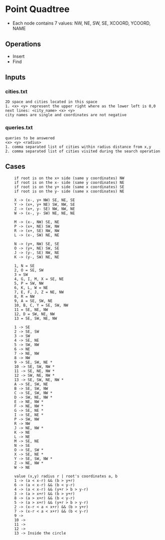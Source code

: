 # Point Quadtree
- Each node contains 7 values: NW, NE, SW, SE, XCOORD, YCOORD, NAME
## Operations
- Insert
- Find

## Inputs
### cities.txt
	2D space and cities located in this space
	1. <x> <y> represent the upper right where as the lower left is 0,0
	next lines: <city_name> <x> <y>
	city names are single and coordinates are not negative 
### queries.txt
	queries to be answered
	<x> <y> <radius>  
	1. comma separated list of cities within radius distance from x,y
	2. comma separated list of cities visited during the search operation

## Cases
        if root is on the x+ side (same y coordinates) NW
        if root is on the x- side (same y coordinates) NE
        if root is on the y+ side (same x coordinates) SE
        if root is on the y- side (same x coordinates) NE

        X -> (x-, y+ NW) SE, NE, SE  
        Y -> (x+, y+ NE) SW, NW, SE
        Z -> (x+, y- SE) NW, NW, NE 
        W -> (x-, y- SW) NE, NE, NE

        M -> (x-, NW) SE, NE
        P -> (x+, NE) SW, NW
        R -> (x+, SE) NW, NW
        L -> (x-, SW) NE, NE

        N -> (y+, NW) SE, SE 
        O -> (y+, NE) SW, SE 
        J -> (y-, SE) NW, NE 
        K -> (y-, SW) NE, NE 

        1, N = SE
        2, O = SE, SW
        3 = SW
        4, G, I, M, X = SE, NE
        5, P = SW, NW
        6, K, L, W = NE
        7, E, F, J, Z = NE, NW
        8, R = NW
        9, A = SE, SW, NE
        10, B, C, Y = SE, SW, NW
        11 = SE, NE, NW 
        12, D = SW, NE, NW
        13 = SE, SW, NE, NW

        1 -> SE
        2 -> SE, SW
        3 -> SW
        4 -> SE, NE
        5 -> SW, NW
        6 -> NE
        7 -> NE, NW
        8 -> NW
        9 -> SE, SW, NE *
        10 -> SE, SW, NW *
        11 -> SE, NE, NW *
        12 -> SW, NE, NW *
        13 -> SE, SW, NE, NW * 
        A -> SE, SW, NE 
        B -> SE, SW, NW 
        C -> SE, SW, NW *
        D -> SW, NE, NW *
        E -> NE, NW *
        F -> NE, NW *
        G -> SE, NE *
        I -> SE, NE *
        P -> SW, NW 
        R -> NW
        J -> NE, NW *
        K -> NE
        L -> NE
        M -> SE, NE
        N -> SE
        O -> SE, SW *
        X -> SE, NE *
        Y -> SE, SW, NW *
        Z -> NE, NW *
        W -> NE

        value (x,y) radius r | root's coordinates a, b
        1 -> (a < x-r) && (b > y+r) 
        6 -> (a < x-r) && (b < y-r) 
        4 -> (a < x-r) && (y+r > b > y-r) 
        3 -> (a > x+r) && (b > y+r) 
        8 -> (a > x+r) && (b < y-r) 
        5 -> (a > x+r) && (y+r > b > y-r) 
        2 -> (x-r < a < x+r) && (b > y+r) 
        7 -> (x-r < a < x+r) && (b < y-r) 
        9 -> 
        10 ->
        11 ->
        12 ->
        13 -> Inside the circle


